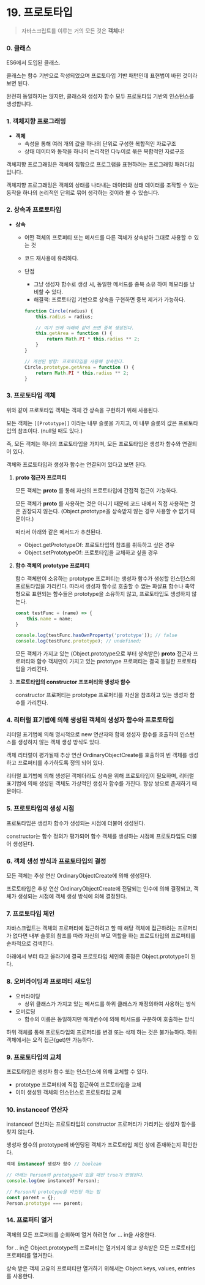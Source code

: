 # 19. 프로토타입

> 자바스크립트를 이루는 거의 모든 것은 **객체**다!
> 

### 0. 클래스

ES6에서 도입된 클래스.

클래스는 함수 기반으로 작성되었으며 프로토타입 기반 패턴인데 표현법이 바뀐 것이라 보면 된다.

완전히 동일하지는 않지만, 클래스와 생성자 함수 모두 프로토타입 기반의 인스턴스를 생성합니다.

### 1. 객체지향 프로그래밍

- **객체**
    - 속성을 통해 여러 개의 값을 하나의 단위로 구성한 복합적인 자료구조
    - 상태 데이터와 동작을 하나의 논리적인 다누이로 묶은 복합적인 자료구조

객체지향 프로그래밍은 객체의 집합으로 프로그램을 표현하려는 프로그래밍 패러다임입니다.

객체지향 프로그래밍은 객체의 상태를 나타내는 데이터와 상태 데이터를 조작할 수 있는 동작을 하나의 논리적인 단위로 묶어 생각하는 것이라 볼 수 있습니다.

### 2. 상속과 프로토타입

- **상속**
    - 어떤 객체의 프로퍼티 또는 메서드를 다른 객체가 상속받아 그대로 사용할 수 있는 것
    - 코드 재사용에 유리하다.
    - 단점
        - 그냥 생성자 함수로 생성 시, 동일한 메서드를 중복 소유 하여 메모리를 낭비할 수 있다.
        - 해결책: 프로토타입 기반으로 상속을 구현하면 중복 제거가 가능하다.
        
        ```jsx
        function Circle(radius) {
        	this.radius = radius;
        
        	// 여기 안에 아래와 같이 쓰면 중복 생성된다.
        	this.getArea = function () {
        		return Math.PI * this.radius ** 2;
        	}
        }
        
        // 개선된 방향: 프로토타입을 사용해 상속한다.
        Circle.prototype.getArea = function () {
        	return Math.PI * this.radius ** 2;
        }
        ```
        

### 3. 프로토타입 객체

위와 같이 프로토타입 객체는 객체 간 상속을 구현하기 위해 사용된다.

모든 객체는 `[[Prototype]]` 이라는 내부 슬롯을 가지고, 이 내부 슬롯의 값은 프로토타입의 참조이다. (null일 때도 있다.)

즉, 모든 객체는 하나의 프로토타입을 가지며, 모든 프로토타입은 생성자 함수와 연결되어 있다.

객체와 프로토타입과 생성자 함수는 연결되어 있다고 보면 된다.

1. **__proto__ 접근자 프로퍼티**
    
    모든 객체는 __proto__ 를 통해 자신의 프로토타입에 간접적 접근이 가능하다.
    
    모든 객체가  __proto__ 를 사용하는 것은 아니기 때문에 코드 내에서 직접 사용하는 것은 권장되지 않는다. (Object.prototype을 상속받지 않는 경우 사용할 수 없기 때문이다.)
    
    따라서 아래와 같은 메서드가 추천된다.
    
    - Object.getPrototypeOf: 프로토타입의 참조를 취득하고 싶은 경우
    - Object.setPrototypeOf: 프로토타입을 교체하고 싶을 경우

1. **함수 객체의 prototype 프로퍼티**
    
    함수 객체만이 소유하는 prototype 프로퍼티는 생성자 함수가 생성할 인스턴스의 프로토타입을 가리킨다. 따라서 생성자 함수로 호출할 수 없는 화살표 함수나 축약형으로 표현되는 함수들은 prototype을 소유하지 않고, 프로토타입도 생성하지 않는다.
    
    ```jsx
    const testFunc = (name) => {
    	this.name = name;
    }
    
    console.log(testFunc.hasOwnProperty('prototype')); // false
    console.log(testFunc.prototype); // undefined;
    ```
    
    모든 객체가 가지고 있는 (Object.prototype으로 부터 상속받은) __proto__ 접근자 프로퍼티와 함수 객체만이 가지고 있는 prototype 프로퍼티는 결국 동일한 프로토타입을 가리킨다.
    
2. **프로토타입의 constructor 프포퍼티와 생성자 함수**
    
    constructor 프로퍼티는 prototype 프로퍼티를 자신을 참조하고 있는 생성자 함수를 가리킨다.
    

### 4. 리터럴 표기법에 의해 생성된 객체의 생성자 함수와 프로토타입

리터럴 표기법에 의해 명시적으로 new 연산자와 함께 생성자 함수를 호출하여 인스턴스를 생성하지 않는 객체 생성 방식도 있다.

객체 리터럴이 평가될때 추상 연산 OrdinaryObjectCreate를 호출하여 빈 객체를 생성하고 프로퍼티를 추가하도록 정의 되어 있다.

리터럴 표기법에 의해 생성된 객체더라도 상속을 위해 프로토타입이 필요하며, 리터럴 표기법에 의해 생성된 객체도 가상적인 생성자 함수를 가진다. 항상 쌍으로 존재하기 때문이다.

### 5. 프로토타입의 생성 시점

프로토타입은 생성자 함수가 생성되는 시점에 더불어 생성된다.

constructor는 함수 정의가 평가되어 함수 객체를 생성하는 시점에 프로토타입도 더불어 생성된다.

### 6. 객체 생성 방식과 프로토타입의 결정

모든 객체는 추상 연산 OrdinaryObjectCreate에 의해 생성된다.

프로토타입은 추상 연산 OrdinaryObjectCreate에 전달되는 인수에 의해 결정되고, 객체가 생성되는 시점에 객체 생성 방식에 의해 결정된다.

### 7. 프로토타입 체인

자바스크립트는 객체의 프로퍼티에 접근하려고 할 때 해당 객체에 접근하려는 프로퍼티가 없다면 내부 슬롯의 참조를 따라 자신의 부모 역할을 하는 프로토타입의 프로퍼티를 순차적으로 검색한다.

아래에서 부터 타고 올라기에 결국 프로토타입 체인의 종점은 Object.prototype이 된다.

### 8. 오버라이딩과 프로퍼티 섀도잉

- 오버라이딩
    - 상위 클래스가 가지고 있는 메서드를 하위 클래스가 재정의하여 사용하는 방식
- 오버로딩
    - 함수의 이름은 동일하지만 매개변수에 의해 메서드를 구분하여 호출하는 방식

하위 객체를 통해 프로토타입의 프로퍼티를 변경 또는 삭제 하는 것은 불가능하다. 하위객체에서는 오직 접근(get)만 가능하다.

### 9. 프로토타입의 교체

프로토타입은 생성자 함수 또는 인스턴스에 의해 교체할 수 있다.

- prototype 프로퍼티에 직접 접근하여 프로토타입을 교체
- 이미 생성된 객체의 인스턴스로 프로토타입 교체

### 10. instanceof 연산자

instanceof 연산자는 프로토타입의 constructor  프로퍼티가 가리키는 생성자 함수를 찾지 않는다.

생성자 함수의 prototype에 바인딩된 객체가 프로토타입 체인 상에 존재하는지 확인한다.

```jsx
객체 instanceof 생성자 함수 // boolean

// 아래는 Person의 prototype이 있을 때만 true가 반영된다.
console.log(me instanceOf Person);

// Person의 prototype을 바인딩 하는 법
const parent = {};
Person.prototype === parent; 
```

### 14. 프로퍼티 열거

객체의 모든 프로퍼티를 순회하며 열거 하려면 for … in을 사용한다.

for .. in은 Object.prototype의 프로퍼티는 열거되지 않고 상속받은 모든 프로토타입 프로퍼티를 열거한다.

상속 받은 객체 고유의 프로퍼티만 열거하기 위해서는 Object.keys, values, entries를 사용한다.
